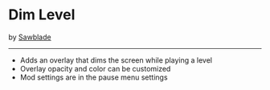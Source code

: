 # Dim Level
by [Sawblade](user:14662713)

---
* Adds an overlay that dims the screen while playing a level
* Overlay opacity and color can be customized
* Mod settings are in the pause menu settings